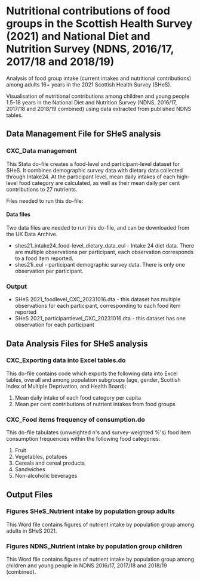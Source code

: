 # Nutritional contributions of food groups in the Scottish Health Survey (2021) and National Diet and Nutrition Survey (NDNS, 2016/17, 2017/18 and 2018/19)
Analysis of food group intake (current intakes and nutritional contributions) among adults 16+ years in the 2021 Scottish Health Survey (SHeS).

Visualisation of nutritional contributions among children and young people 1.5-18 years in the National Diet and Nutrition Survey (NDNS, 2016/17, 2017/18 and 2018/19 combined) using data extracted from published NDNS tables. 

## Data Management File for SHeS analysis

### CXC_Data management
This Stata do-file creates a food-level and participant-level dataset for SHeS. It combines demographic survey data with dietary data collected through Intake24. At the participant level, mean daily intakes of each high-level food category are calculated, as well as their mean daily per cent contributions to 27 nutrients.

Files needed to run this do-file:
#### Data files
Two data files are needed to run this do-file, and can be downloaded from the UK Data Archive.
- shes21_intake24_food-level_dietary_data_eul - Intake 24 diet data. There are multiple observations per participant, each observation corresponds to a food item reported.
- shes21i_eul - participant demographic survey data. There is only one observation per participant.

### Output
- SHeS 2021_foodlevel_CXC_20231016.dta - this dataset has multiple observations for each participant, corresponding to each food item reported
- SHeS 2021_participantlevel_CXC_20231016.dta - this dataset has one observation for each participant

## Data Analysis Files for SHeS analysis
### CXC_Exporting data into Excel tables.do
This do-file contains code which exports the following data into Excel tables, overall and among population subgroups (age, gender, Scottish Index of Multiple Deprivation, and Health Board): 
1) Mean daily intake of each food category per capita
2) Mean per cent contributions of nutrient intakes from food groups

### CXC_Food items frequency of consumption.do
This do-file tabulates (unweighted n's and survey-weighted %'s) food item consumption frequencies within the following food categories:
1) Fruit
2) Vegetables, potatoes
3) Cereals and cereal products
4) Sandwiches
5) Non-alcoholic beverages

## Output Files 
### Figures SHeS_Nutrient intake by population group adults
This Word file contains figures of nutrient intake by population group among adults in SHeS 2021.

### Figures NDNS_Nutrient intake by population group children
This Word file contains figures of nutrient intake by population group among children and young people in NDNS 2016/17, 2017/18 and 2018/19 (combined).
